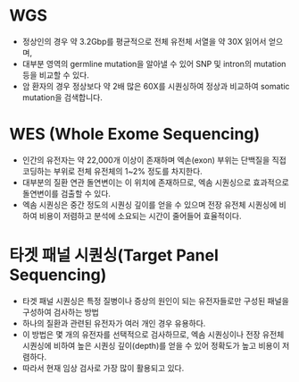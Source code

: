 

# WGS
- 정상인의 경우 약 3.2Gbp를 평균적으로 전체 유전체 서열을 약 30X 읽어서 얻으며, 
- 대부분 영역의 germline mutation을 알아낼 수 있어 SNP 및 intron의 mutation 등을 비교할 수 있다.
- 암 환자의 경우 정상보다 약 2배 많은 60X를 시퀀싱하여 정상과 비교하여 somatic mutation을 검색합니다.

# WES (Whole Exome Sequencing)
- 인간의 유전자는 약 22,000개 이상이 존재하며 엑손(exon) 부위는 단백질을 직접 코딩하는 부위로 전체 유전체의 1~2% 정도를 차지한다.
- 대부분의 질환 연관 돌연변이는 이 위치에 존재하므로, 엑솜 시퀀싱으로 효과적으로 돌연변이를 검출할 수 있다.
- 엑솜 시퀀싱은 중간 정도의 시퀀싱 깊이를 얻을 수 있으며 전장 유전체 시퀀싱에 비하여 비용이 저렴하고 분석에 소요되는 시간이 줄어들어 효율적이다. 

# 타겟 패널 시퀀싱(Target Panel Sequencing)
- 타겟 패널 시퀀싱은 특정 질병이나 증상의 원인이 되는 유전자들로만 구성된 패널을 구성하여 검사하는 방법
- 하나의 질환과 관련된 유전자가 여러 개인 경우 유용하다.
- 이 방법은 몇 개의 유전자를 선택적으로 검사하므로, 엑솜 시퀀싱이나 전장 유전체 시퀀싱에 비하여 높은 시퀀싱 깊이(depth)를 얻을 수 있어 정확도가 높고 비용이 저렴하다.
- 따라서 현재 임상 검사로 가장 많이 활용되고 있다.
